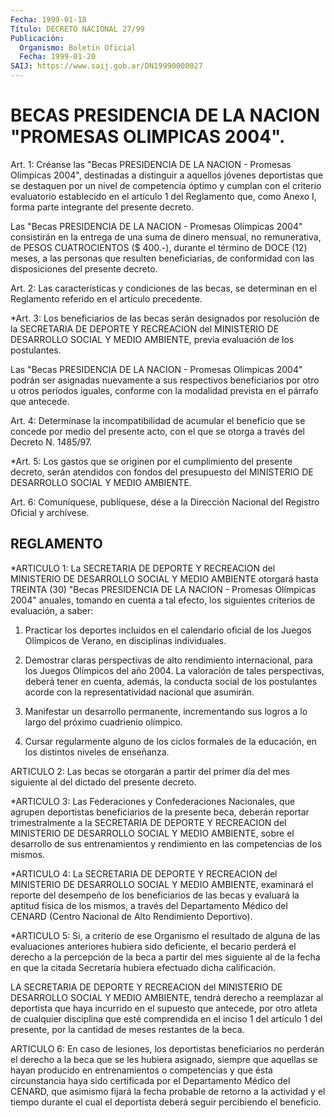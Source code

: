 ```yaml
---
Fecha: 1999-01-18
Título: DECRETO NACIONAL 27/99
Publicación:
  Organismo: Boletín Oficial
  Fecha: 1999-01-20
SAIJ: https://www.saij.gob.ar/DN19990000027
---
```

# BECAS PRESIDENCIA DE LA NACION "PROMESAS OLIMPICAS 2004".

<a id="1"></a>
Art. 1: Créanse las "Becas PRESIDENCIA DE LA NACION - Promesas Olímpicas  2004",  destinadas   a  distinguir  a  aquellos  jóvenes deportistas que se destaquen por  un  nivel de competencia óptimo y cumplan con el criterio evaluatorio establecido  en  el  artículo 1 del  Reglamento  que,  como  Anexo  I,  forma  parte integrante del presente decreto.

Las  "Becas  PRESIDENCIA  DE  LA NACION - Promesas Olímpicas  2004" consistirán  en  la  entrega de una  suma  de  dinero  mensual,  no remunerativa, de PESOS  CUATROCIENTOS ($ 400.-), durante el término de DOCE (12) meses, a las  personas  que resulten beneficiarias, de conformidad    con   las  disposiciones  del  presente  decreto.

<a id="2"></a>
Art.  2: Las  características y condiciones  de  las  becas,  se determinan en el Reglamento  referido  en  el  artículo  precedente.

<a id="3"></a>
*Art.  3: Los  beneficiarios  de  las  becas serán designados por resolución de la SECRETARIA DE DEPORTE Y RECREACION del MINISTERIO DE DESARROLLO SOCIAL Y MEDIO AMBIENTE, previa evaluación de los postulantes.

Las  "Becas  PRESIDENCIA  DE  LA  NACION - Promesas Olímpicas 2004" podrán ser asignadas nuevamente a sus respectivos beneficiarios por otro u otros períodos iguales, conforme  con  la modalidad prevista en el párrafo que antecede.

<a id="4"></a>
Art. 4: Determínase la incompatibilidad de acumular  el  beneficio que se concede por medio del presente acto, con el que se otorga  a través del Decreto N. 1485/97.

<a id="5"></a>
*Art.  5: Los gastos que se originen por el cumplimiento  del presente decreto,  serán  atendidos con fondos del presupuesto del MINISTERIO DE DESARROLLO SOCIAL Y MEDIO AMBIENTE.

<a id="6"></a>
Art. 6: Comuníquese, publíquese, dése a la Dirección Nacional del Registro  Oficial  y  archívese.

## REGLAMENTO

<a id="1"></a>
*ARTICULO 1: La SECRETARIA DE DEPORTE Y RECREACION del MINISTERIO DE DESARROLLO SOCIAL Y MEDIO AMBIENTE otorgará hasta TREINTA (30) "Becas PRESIDENCIA DE LA NACION - Promesas  Olímpicas 2004" anuales, tomando en cuenta a tal efecto, los siguientes criterios de evaluación, a saber:

1) Practicar los deportes incluidos en el calendario oficial de los Juegos Olímpicos de Verano, en disciplinas individuales.

2) Demostrar claras perspectivas de alto rendimiento internacional, para los Juegos  Olímpicos  del  año  2004.  La valoración de tales perspectivas, deberá tener en cuenta, además, la conducta social de los  postulantes  acorde  con  la  representatividad  nacional  que asumirán.

3) Manifestar un desarrollo permanente,  incrementando sus logros a lo largo del próximo cuadrienio olímpico.

4)  Cursar  regularmente  alguno  de  los  ciclos  formales  de  la educación, en los distintos niveles de enseñanza.

<a id="2"></a>
ARTICULO 2: Las becas se otorgarán a partir del primer día del mes siguiente al del dictado del presente decreto.

<a id="3"></a>
*ARTICULO 3: Las Federaciones y Confederaciones Nacionales, que agrupen deportistas beneficiarios de la presente beca, deberán reportar trimestralmente a la SECRETARIA DE DEPORTE Y RECREACION del MINISTERIO DE DESARROLLO SOCIAL Y MEDIO AMBIENTE, sobre el desarrollo de sus entrenamientos y rendimiento en las competencias de los mismos.

<a id="4"></a>
*ARTICULO 4: La SECRETARIA DE DEPORTE Y RECREACION del MINISTERIO DE DESARROLLO SOCIAL Y MEDIO AMBIENTE, examinará el reporte del desempeño de los beneficiarios de las becas y evaluará la aptitud física de los mismos, a través del Departamento Médico del CENARD (Centro Nacional de Alto Rendimiento Deportivo).

<a id="5"></a>
*ARTICULO 5: Si, a criterio de ese Organismo el resultado de alguna de las evaluaciones  anteriores  hubiera  sido  deficiente, el becario perderá  el derecho a la percepción de la beca  a  partir  del  mes siguiente  al  de  la  fecha  en  que  la citada Secretaría hubiera efectuado dicha calificación.

LA SECRETARIA DE DEPORTE Y RECREACION del MINISTERIO DE DESARROLLO SOCIAL Y MEDIO AMBIENTE, tendrá derecho a reemplazar al deportista que haya incurrido en el supuesto que antecede, por otro atleta de cualquier disciplina que esté comprendida en el inciso 1 del artículo 1 del presente, por la cantidad de meses restantes de la beca.

<a id="6"></a>
ARTICULO 6: En caso de lesiones, los deportistas beneficiarios no perderán el derecho a la beca que se les hubiera asignado, siempre que aquellas se hayan producido en entrenamientos o competencias  y que ésta circunstancia haya sido certificada por el Departamento Médico del  CENARD, que asimismo fijará la fecha probable de retorno a  la actividad  y  el tiempo durante el cual el deportista deberá seguir percibiendo el beneficio.